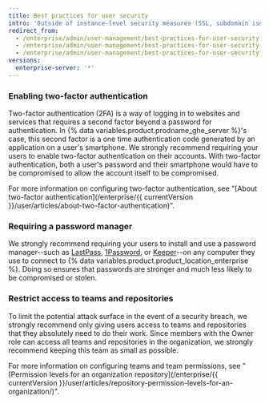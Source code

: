 ```yaml
---
title: Best practices for user security
intro: 'Outside of instance-level security measures (SSL, subdomain isolation, configuring a firewall) that a site administrator can implement, there are steps your users can take to help protect {% data variables.product.product_location_enterprise %}.'
redirect_from:
  - /enterprise/admin/user-management/best-practices-for-user-security
  - /enterprise/admin/user-management/best-practices-for-user-security
  - /enterprise/admin/user-management/best-practices-for-user-security
versions:
  enterprise-server: '*'
---
```


### Enabling two-factor authentication

Two-factor authentication (2FA) is a way of logging in to websites and services that requires a second factor beyond a password for authentication. In {% data variables.product.prodname_ghe_server %}'s case, this second factor is a one time authentication code generated by an application on a user's smartphone. We strongly recommend requiring your users to enable two-factor authentication on their accounts. With two-factor authentication, both a user's password and their smartphone would have to be compromised to allow the account itself to be compromised.

For more information on configuring two-factor authentication, see "[About two-factor authentication](/enterprise/{{ currentVersion }}/user/articles/about-two-factor-authentication)".

### Requiring a password manager

We strongly recommend requiring your users to install and use a password manager--such as [LastPass](https://lastpass.com/), [1Password](https://1password.com/), or [Keeper](https://keepersecurity.com/)--on any computer they use to connect to {% data variables.product.product_location_enterprise %}. Doing so ensures that passwords are stronger and much less likely to be compromised or stolen.

### Restrict access to teams and repositories

To limit the potential attack surface in the event of a security breach, we strongly recommend only giving users access to teams and repositories that they absolutely need to do their work. Since members with the Owner role can access all teams and repositories in the organization, we strongly recommend keeping this team as small as possible.

For more information on configuring teams and team permissions, see "[Permission levels for an organization repository](/enterprise/{{ currentVersion }}/user/articles/repository-permission-levels-for-an-organization/)".
